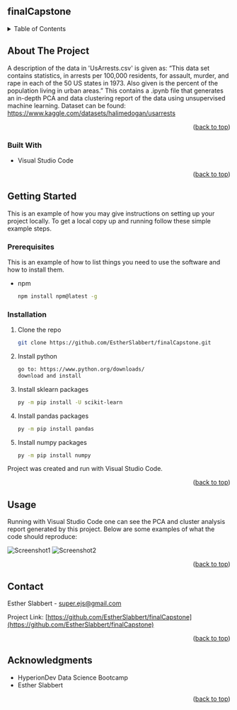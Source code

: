 ## finalCapstone

<!-- TABLE OF CONTENTS -->
<details>
  <summary>Table of Contents</summary>
  <ol>
    <li>
      <a href="#about-the-project">About The Project</a>
      <ul>
        <li><a href="#built-with">Built With</a></li>
      </ul>
    </li>
    <li>
      <a href="#getting-started">Getting Started</a>
      <ul>
        <li><a href="#prerequisites">Prerequisites</a></li>
        <li><a href="#installation">Installation</a></li>
      </ul>
    </li>
    <li><a href="#usage">Usage</a></li>
    <li><a href="#contact">Contact</a></li>
    <li><a href="#acknowledgments">Acknowledgments</a></li>
  </ol>
</details>

<!-- ABOUT THE PROJECT -->
## About The Project

A description of the data in 'UsArrests.csv' is given as: “This data set contains statistics, in arrests per 100,000 residents, for assault, murder, and rape in each of the 50 US states in 1973. Also given is the percent of the population living in urban areas.”
This contains a .ipynb file that generates an in-depth PCA and data clustering report of the data using unsupervised machine learning.
Dataset can be found: https://www.kaggle.com/datasets/halimedogan/usarrests

<p align="right">(<a href="#readme-top">back to top</a>)</p>



### Built With

* Visual Studio Code

<p align="right">(<a href="#readme-top">back to top</a>)</p>



<!-- GETTING STARTED -->
## Getting Started

This is an example of how you may give instructions on setting up your project locally.
To get a local copy up and running follow these simple example steps.

### Prerequisites

This is an example of how to list things you need to use the software and how to install them.
* npm
  ```sh
  npm install npm@latest -g
  ```

### Installation

1. Clone the repo
   ```sh
   git clone https://github.com/EstherSlabbert/finalCapstone.git
   ```
2. Install python
   ```sh
   go to: https://www.python.org/downloads/
   download and install
   ```
3. Install sklearn packages
   ```sh
   py -m pip install -U scikit-learn
   ```
4. Install pandas packages
   ```sh
   py -m pip install pandas
   ```
5. Install numpy packages
   ```sh
   py -m pip install numpy
   ```
Project was created and run with Visual Studio Code.


<p align="right">(<a href="#readme-top">back to top</a>)</p>



<!-- USAGE EXAMPLES -->
## Usage

Running with Visual Studio Code one can see the PCA and cluster analysis report generated by this project.
Below are some examples of what the code should reproduce:


![Screenshot1](https://github.com/EstherSlabbert/finalCapstone/blob/main/Picture1.jpg?raw=true)
![Screenshot2](https://github.com/EstherSlabbert/finalCapstone/blob/main/Picture2.jpg?raw=true)

<p align="right">(<a href="#readme-top">back to top</a>)</p>



<!-- CONTACT -->
## Contact

Esther Slabbert - super.ejs@gmail.com

Project Link: [https://github.com/EstherSlabbert/finalCapstone](https://github.com/EstherSlabbert/finalCapstone)

<p align="right">(<a href="#readme-top">back to top</a>)</p>



<!-- ACKNOWLEDGMENTS -->
## Acknowledgments

* HyperionDev Data Science Bootcamp
* Esther Slabbert

<p align="right">(<a href="#readme-top">back to top</a>)</p>
